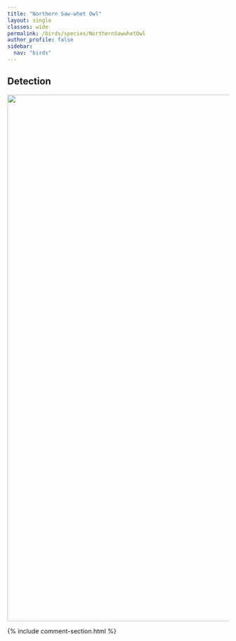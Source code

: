 ```yaml
---
title: "Northern Saw-whet Owl"
layout: single
classes: wide
permalink: /birds/species/NorthernSawwhetOwl
author_profile: false
sidebar:
  nav: "birds"
---
```


<h2>Detection</h2>

<a href="https://drive.google.com/uc?export=view&id=1migGO41VU_xAExfN1ZMW3PVP2v2cP7-Y">
<img src="https://drive.google.com/uc?export=view&id=1migGO41VU_xAExfN1ZMW3PVP2v2cP7-Y" height = "1200" width = "800">
</a>

{% include comment-section.html %}
